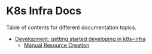 # K8s Infra Docs

Table of contents for different documentation topics.

- [Development: getting started developing in k8s-infra](./development.md)
  - [Manual Resource Creation](./manual_resource_creation.md)